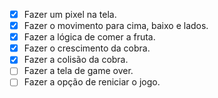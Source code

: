 * [x] Fazer um pixel na tela.
* [x] Fazer o movimento para cima, baixo e lados.
* [x] Fazer a lógica de comer a fruta.
* [x] Fazer o crescimento da cobra.
* [x] Fazer a colisão da cobra.
* [ ] Fazer a tela de game over.
* [ ] Fazer a opção de reniciar o jogo.
